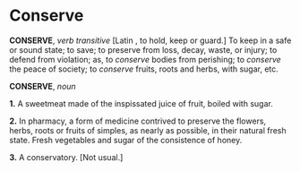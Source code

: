 # Conserve

**CONSERVE**, _verb transitive_ \[Latin , to hold, keep or guard.\] To keep in a safe or sound state; to save; to preserve from loss, decay, waste, or injury; to defend from violation; as, to _conserve_ bodies from perishing; to _conserve_ the peace of society; to _conserve_ fruits, roots and herbs, with sugar, etc.

**CONSERVE**, _noun_

**1.** A sweetmeat made of the inspissated juice of fruit, boiled with sugar.

**2.** In pharmacy, a form of medicine contrived to preserve the flowers, herbs, roots or fruits of simples, as nearly as possible, in their natural fresh state. Fresh vegetables and sugar of the consistence of honey.

**3.** A conservatory. \[Not usual.\]